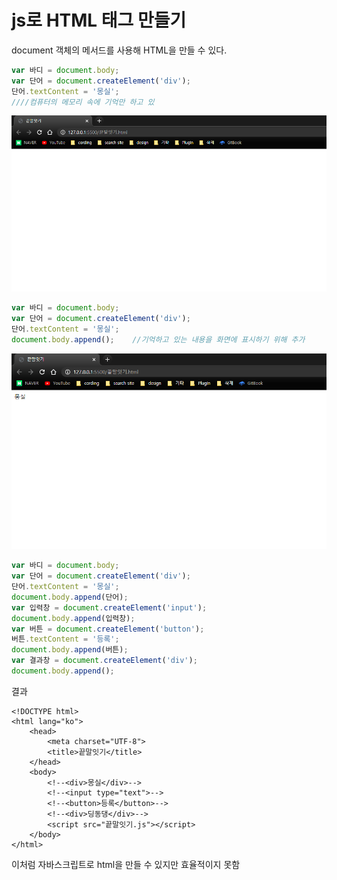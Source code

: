 # js로 HTML 태그 만들기

document 객체의 메서드를 사용해 HTML을 만들 수 있다.

```javascript
var 바디 = document.body;
var 단어 = document.createElement('div');
단어.textContent = '몽실';
////컴퓨터의 메모리 속에 기억만 하고 있
```

![](../.gitbook/assets/image%20%2822%29.png)

```javascript
var 바디 = document.body;
var 단어 = document.createElement('div');
단어.textContent = '몽실';    
document.body.append();    //기억하고 있는 내용을 화면에 표시하기 위해 추가
```

![](../.gitbook/assets/image%20%2823%29.png)

```javascript
var 바디 = document.body;
var 단어 = document.createElement('div');
단어.textContent = '몽실';
document.body.append(단어);
var 입력창 = document.createElement('input');
document.body.append(입력창);
var 버튼 = document.createElement('button');
버튼.textContent = '등록';
document.body.append(버튼);
var 결과창 = document.createElement('div');
document.body.append();
```

결과

```markup
<!DOCTYPE html>
<html lang="ko">
    <head>
        <meta charset="UTF-8">
        <title>끝말잇기</title>
    </head>
    <body>
        <!--<div>몽실</div>-->
        <!--<input type="text">-->
        <!--<button>등록</button>-->
        <!--<div>딩동댕</div>-->
        <script src="끝말잇기.js"></script>
    </body>
</html>
```

이처럼 자바스크립트로 html을 만들 수 있지만 효율적이지 못함 

